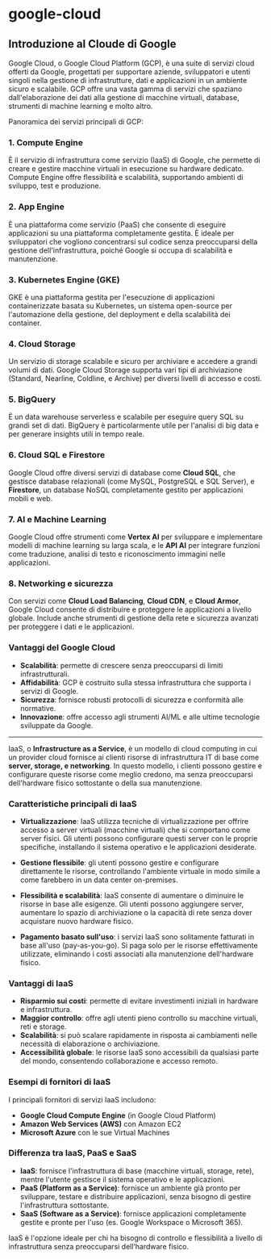 # google-cloud




## Introduzione al Cloude di Google






Google Cloud, o Google Cloud Platform (GCP), è una suite di servizi cloud offerti da Google, progettati per supportare aziende, sviluppatori e utenti singoli nella gestione di infrastrutture, dati e applicazioni in un ambiente sicuro e scalabile. GCP offre una vasta gamma di servizi che spaziano dall'elaborazione dei dati alla gestione di macchine virtuali, database, strumenti di machine learning e molto altro.

Panoramica dei servizi principali di GCP:

### 1. **Compute Engine**
   È il servizio di infrastruttura come servizio (IaaS) di Google, che permette di creare e gestire macchine virtuali in esecuzione su hardware dedicato. Compute Engine offre flessibilità e scalabilità, supportando ambienti di sviluppo, test e produzione.

### 2. **App Engine**
   È una piattaforma come servizio (PaaS) che consente di eseguire applicazioni su una piattaforma completamente gestita. È ideale per sviluppatori che vogliono concentrarsi sul codice senza preoccuparsi della gestione dell'infrastruttura, poiché Google si occupa di scalabilità e manutenzione.

### 3. **Kubernetes Engine (GKE)**
   GKE è una piattaforma gestita per l'esecuzione di applicazioni containerizzate basata su Kubernetes, un sistema open-source per l'automazione della gestione, del deployment e della scalabilità dei container.

### 4. **Cloud Storage**
   Un servizio di storage scalabile e sicuro per archiviare e accedere a grandi volumi di dati. Google Cloud Storage supporta vari tipi di archiviazione (Standard, Nearline, Coldline, e Archive) per diversi livelli di accesso e costi.

### 5. **BigQuery**
   È un data warehouse serverless e scalabile per eseguire query SQL su grandi set di dati. BigQuery è particolarmente utile per l'analisi di big data e per generare insights utili in tempo reale.

### 6. **Cloud SQL e Firestore**
   Google Cloud offre diversi servizi di database come **Cloud SQL**, che gestisce database relazionali (come MySQL, PostgreSQL e SQL Server), e **Firestore**, un database NoSQL completamente gestito per applicazioni mobili e web.

### 7. **AI e Machine Learning**
   Google Cloud offre strumenti come **Vertex AI** per sviluppare e implementare modelli di machine learning su larga scala, e le **API AI** per integrare funzioni come traduzione, analisi di testo e riconoscimento immagini nelle applicazioni.

### 8. **Networking e sicurezza**
   Con servizi come **Cloud Load Balancing**, **Cloud CDN**, e **Cloud Armor**, Google Cloud consente di distribuire e proteggere le applicazioni a livello globale. Include anche strumenti di gestione della rete e sicurezza avanzati per proteggere i dati e le applicazioni.

### Vantaggi del Google Cloud
   - **Scalabilità**: permette di crescere senza preoccuparsi di limiti infrastrutturali.
   - **Affidabilità**: GCP è costruito sulla stessa infrastruttura che supporta i servizi di Google.
   - **Sicurezza**: fornisce robusti protocolli di sicurezza e conformità alle normative.
   - **Innovazione**: offre accesso agli strumenti AI/ML e alle ultime tecnologie sviluppate da Google.



_______________


IaaS, o **Infrastructure as a Service**, è un modello di cloud computing in cui un provider cloud fornisce ai clienti risorse di infrastruttura IT di base come **server, storage, e networking**. In questo modello, i clienti possono gestire e configurare queste risorse come meglio credono, ma senza preoccuparsi dell'hardware fisico sottostante o della sua manutenzione.

### Caratteristiche principali di IaaS
- **Virtualizzazione**: IaaS utilizza tecniche di virtualizzazione per offrire accesso a server virtuali (macchine virtuali) che si comportano come server fisici. Gli utenti possono configurare questi server con le proprie specifiche, installando il sistema operativo e le applicazioni desiderate.
  
- **Gestione flessibile**: gli utenti possono gestire e configurare direttamente le risorse, controllando l'ambiente virtuale in modo simile a come farebbero in un data center on-premises.
  
- **Flessibilità e scalabilità**: IaaS consente di aumentare o diminuire le risorse in base alle esigenze. Gli utenti possono aggiungere server, aumentare lo spazio di archiviazione o la capacità di rete senza dover acquistare nuovo hardware fisico.
  
- **Pagamento basato sull'uso**: i servizi IaaS sono solitamente fatturati in base all'uso (pay-as-you-go). Si paga solo per le risorse effettivamente utilizzate, eliminando i costi associati alla manutenzione dell'hardware fisico.

### Vantaggi di IaaS
- **Risparmio sui costi**: permette di evitare investimenti iniziali in hardware e infrastruttura.
- **Maggior controllo**: offre agli utenti pieno controllo su macchine virtuali, reti e storage.
- **Scalabilità**: si può scalare rapidamente in risposta ai cambiamenti nelle necessità di elaborazione o archiviazione.
- **Accessibilità globale**: le risorse IaaS sono accessibili da qualsiasi parte del mondo, consentendo collaborazione e accesso remoto.

### Esempi di fornitori di IaaS
I principali fornitori di servizi IaaS includono:
- **Google Cloud Compute Engine** (in Google Cloud Platform)
- **Amazon Web Services (AWS)** con Amazon EC2
- **Microsoft Azure** con le sue Virtual Machines

### Differenza tra IaaS, PaaS e SaaS
- **IaaS**: fornisce l'infrastruttura di base (macchine virtuali, storage, rete), mentre l'utente gestisce il sistema operativo e le applicazioni.
- **PaaS (Platform as a Service)**: fornisce un ambiente già pronto per sviluppare, testare e distribuire applicazioni, senza bisogno di gestire l'infrastruttura sottostante.
- **SaaS (Software as a Service)**: fornisce applicazioni completamente gestite e pronte per l'uso (es. Google Workspace o Microsoft 365).

IaaS è l'opzione ideale per chi ha bisogno di controllo e flessibilità a livello di infrastruttura senza preoccuparsi dell’hardware fisico.













